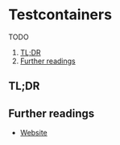 # Testcontainers

TODO

1. [TL;DR](#tldr)
1. [Further readings](#further-readings)

## TL;DR

<!-- Uncomment if used
<details>
  <summary>Installation and configuration</summary>
</details>
-->

<!-- Uncomment if used
<details>
  <summary>Usage</summary>
</details>
-->

<!-- Uncomment if used
<details>
  <summary>Real world use cases</summary>
</details>
-->

## Further readings

- [Website]

<!--
  Reference
  ═╬═Time══
  -->

<!-- In-article sections -->
<!-- Knowledge base -->
<!-- Files -->
<!-- Upstream -->
[website]: https://testcontainers.com/

<!-- Others -->
